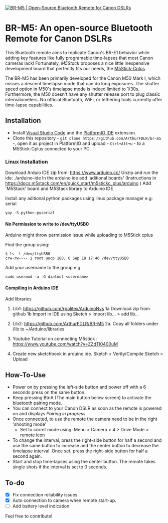 [![BR-M5 | Open-Source Bluetooth Remote for Canon DSLRs](./.github/cover.png)](https://youtu.be/Gh5uEc2dNJM "BR-M5 | Open-Source Bluetooth Remote for Canon DSLRs")

# BR-M5: An open-source Bluetooth Remote for Canon DSLRs

This Bluetooth remote aims to replicate Canon's BR-E1 behavior while adding key features like fully programable time-lapses that most Canon cameras lack! Fortunately, *M5Stack* proposes a nice little inexpensive development board that perfectly fits our needs, the [M5Stick-Cplus](https://m5stack.com/products/m5stickc-plus-esp32-pico-mini-iot-development-kit?variant=35275856609444).

The BR-M5 has been primarily developed for the Canon M50 Mark I, which misses a descent timelapse mode that can do long exposures. The shutter speed option in M50's timelapse mode is indeed limited to 1/30s. Furthermore, the M50 doesn't have any shutter release port to plug classic intervalometers. No official Bluetooth, WiFi, or tethering tools currently offer time-lapse capabilities.

## Installation

* Install [Visual Studio Code](https://code.visualstudio.com/download) and the [PlatformIO IDE](https://marketplace.visualstudio.com/items?itemName=platformio.platformio-ide) extension.
* Clone this repository - ```git clone https://github.com/ArthurFDLR/br-m5``` -, open it as project in PlatformIO and upload - ```Ctrl+Alt+u``` - to a M5Stick-Cplus connected to your PC.

### Linux Installation

Download Arduio IDE zip from: https://www.arduino.cc/
Unzip and run the ide:
./arduino-ide
In the arduino ide add 'aditional boards' (Instructions in https://docs.m5stack.com/en/quick_start/m5stickc_plus/arduino )
Add 'M5Stack' board and M5Stack library to Arduino IDE

Install any aditional python packages using linux package manager
e.g: serial
```
yay -S python-pyserial
```

#### No Permission to write to /dev/ttyUSB0
Arduino might throw permission issue while uploading to M5Stick cplus

Find the group using:
```
$ ls -l /dev/ttyUSB0
crw-rw---- 1 root uucp 188, 0 Sep 18 17:46 /dev/ttyUSB0
```

Add your username to the group
e.g
```
sudo usermod -a -G dialout <username>
```

#### Compiling in Arduino IDE

Add libraries

1. Lib1: https://github.com/rpolitex/ArduinoNvs
1a Download zip from github
1b Import in IDE using Sketch > import lib... > add lib...

2. Lib2: https://github.com/ArthurFDLR/BR-M5
2a. Copy all folders under /lib to ~/Arduino/libraries

3. Youtube Tutorial on connecting M5stick : https://www.youtube.com/watch?v=ZZdTl0400uM

4. Create new sketchbook in arduino ide.
    Sketch > Verity/Compile
    Sketch > Upload

## How-To-Use


* Power on by pressing the left-side button and power off with a 6 seconds press on the same button.
* Keep pressing BtnA (The main button below screen) to activate the bluetooth pairing mode.
* You can connect to your Canon DSLR as soon as the remote is powered on and displays *Pairing in progress*.
* Once connected, to use the remote the camera need to be in the right 'shooting mode'
  * Set to corret mode using: Menu > Camera > 4 > Drive Mode > remote icon
* To change the interval, press the right-side button for half a second and use the same button to increase and the center button to decrease the timelapse interval. Once set, press the right-side button for half a second again.
* Start and stop time-lapses using the center button. The remote takes single shots if the interval is set to 0 seconds.

## To-do

- [x] Fix connection reliability issues.
- [x] Auto connection to camera when remote start-up.
- [ ] Add battery level indication.

Feel free to contribute!
